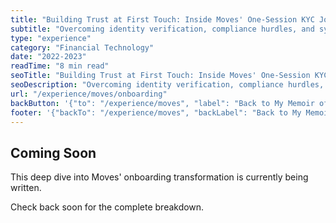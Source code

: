 ```yaml
---
title: "Building Trust at First Touch: Inside Moves' One-Session KYC Journey"
subtitle: "Overcoming identity verification, compliance hurdles, and system integration challenges"
type: "experience"
category: "Financial Technology"
date: "2022-2023"
readTime: "8 min read"
seoTitle: "Building Trust at First Touch: Inside Moves' One-Session KYC Journey - Liam Duncan"
seoDescription: "Overcoming identity verification, compliance hurdles, and system integration challenges to reduce signup time from weeks to same-day."
url: "/experience/moves/onboarding"
backButton: '{"to": "/experience/moves", "label": "Back to My Memoir of Moves"}'
footer: '{"backTo": "/experience/moves", "backLabel": "Back to My Memoir of Moves"}'
---
```


## Coming Soon

This deep dive into Moves' onboarding transformation is currently being written.

Check back soon for the complete breakdown.
